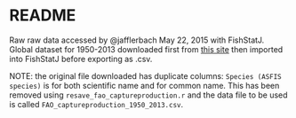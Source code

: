 # README

Raw raw data accessed by @jafflerbach May 22, 2015 with FishStatJ. Global dataset for 1950-2013 downloaded first from [this site](http://www.fao.org/fishery/statistics/software/fishstatj/en#2) then imported into FishStatJ before exporting as .csv.

NOTE: the original file downloaded has duplicate columns: `Species (ASFIS species)` is for both scientific name and for common name. This has been removed using `resave_fao_captureproduction.r` and the data file to be used is called `FAO_captureproduction_1950_2013.csv`. 
